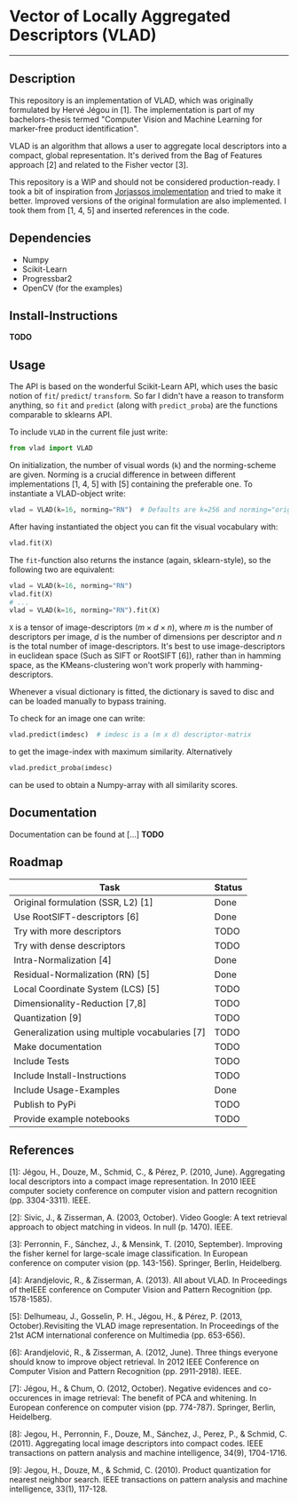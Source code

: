 # Vector of Locally Aggregated Descriptors (VLAD)

---
## Description

This repository is an implementation of VLAD, which was originally formulated by Hervé Jégou in [1].
The implementation is part of my bachelors-thesis termed "Computer Vision and Machine Learning for
marker-free product identification".

VLAD is an algorithm that allows a user to aggregate local descriptors into a compact, global representation.
It's derived from the Bag of Features approach [2] and related to the Fisher vector [3].

This repository is a WIP and should not be considered production-ready. I took a bit of inspiration from
[Jorjassos implementation](https://github.com/jorjasso/VLAD) and tried to make it better. Improved versions 
of the original formulation are also implemented. I took them from [1, 4, 5] and inserted references in the code.

## Dependencies

- Numpy
- Scikit-Learn
- Progressbar2
- OpenCV (for the examples)

## Install-Instructions

**TODO**

## Usage

The API is based on the wonderful Scikit-Learn API, which uses the basic notion of `fit`/ `predict`/ `transform`. So far
I didn't have a reason to transform anything, so `fit` and `predict` (along with `predict_proba`) are the functions
comparable to sklearns API.

To include `VLAD` in the current file just write:

```python
from vlad import VLAD
```

On initialization, the number of visual words (`k`) and the norming-scheme are given. Norming is a crucial difference
in between different implementations [1, 4, 5] with [5] containing the preferable one. To instantiate a VLAD-object
write:

```python
vlad = VLAD(k=16, norming="RN")  # Defaults are k=256 and norming="original"
```

After having instantiated the object you can fit the visual vocabulary with:

```python
vlad.fit(X)
```

The `fit`-function also returns the instance (again, sklearn-style), so the following two are equivalent:

```python
vlad = VLAD(k=16, norming="RN")
vlad.fit(X)
# ...
vlad = VLAD(k=16, norming="RN").fit(X)
```

`X` is a tensor of image-descriptors ($m \times d \times n$), where $m$ is the number of descriptors per image, $d$
is the number of dimensions per descriptor and $n$ is the total number of image-descriptors. It's best to use
image-descriptors in euclidean space (Such as SIFT or RootSIFT [6]), rather than in hamming space, as the
KMeans-clustering won't work properly with hamming-descriptors.

Whenever a visual dictionary is fitted, the dictionary is saved to disc and can be loaded manually to bypass training.

To check for an image one can write:

```python
vlad.predict(imdesc)  # imdesc is a (m x d) descriptor-matrix
```

to get the image-index with maximum similarity. Alternatively

```python
vlad.predict_proba(imdesc)
```

can be used to obtain a Numpy-array with all similarity scores. 

## Documentation

Documentation can be found at [...] **TODO**

## Roadmap

| **Task**                                       | **Status** |
|------------------------------------------------|------------|
| Original formulation (SSR, L2) [1]             | Done       |
| Use RootSIFT-descriptors [6]                   | Done       |
| Try with more descriptors                      | TODO       |
| Try with dense descriptors                     | TODO       |
| Intra-Normalization [4]                        | Done       |
| Residual-Normalization (RN) [5]                | Done       |
| Local Coordinate System (LCS) [5]              | TODO       |
| Dimensionality-Reduction [7,8]                 | TODO       |
| Quantization [9]                               | TODO       |
| Generalization using multiple vocabularies [7] | TODO       |
| Make documentation                             | TODO       |
| Include Tests                                  | TODO       |
| Include Install-Instructions                   | TODO       |
| Include Usage-Examples                         | Done       |
| Publish to PyPi                                | TODO       |
| Provide example notebooks                      | TODO       |

## References

[1]: Jégou, H., Douze, M., Schmid, C., & Pérez, P. (2010, June). Aggregating
local descriptors into a compact image representation. In 2010 IEEE computer
society conference on computer vision and pattern recognition (pp. 3304-3311). IEEE.

[2]: Sivic, J., & Zisserman, A. (2003, October). Video Google: A text retrieval 
approach to object matching in videos. In null (p. 1470). IEEE.

[3]: Perronnin, F., Sánchez, J., & Mensink, T. (2010, September). Improving the fisher kernel for
large-scale image classification. In European conference on computer vision (pp. 143-156). Springer,
Berlin, Heidelberg.

[4]: Arandjelovic, R., & Zisserman, A. (2013). All about VLAD. In Proceedings of theIEEE conference on 
Computer Vision and Pattern Recognition (pp. 1578-1585).

[5]: Delhumeau, J., Gosselin, P. H., Jégou, H., & Pérez, P. (2013, October).Revisiting the VLAD image
representation. In Proceedings of the 21st ACM international conference on Multimedia (pp. 653-656).

[6]: Arandjelović, R., & Zisserman, A. (2012, June). Three things everyone should know to improve object
retrieval. In 2012 IEEE Conference on Computer Vision and Pattern Recognition (pp. 2911-2918). IEEE.

[7]: Jégou, H., & Chum, O. (2012, October). Negative evidences and co-occurences in image retrieval: The
benefit of PCA and whitening. In European conference on computer vision (pp. 774-787). Springer, Berlin,
Heidelberg.

[8]: Jegou, H., Perronnin, F., Douze, M., Sánchez, J., Perez, P., & Schmid, C. (2011). Aggregating local
image descriptors into compact codes. IEEE transactions on pattern analysis and machine intelligence,
34(9), 1704-1716.

[9]: Jegou, H., Douze, M., & Schmid, C. (2010). Product quantization for nearest neighbor search. IEEE
transactions on pattern analysis and machine intelligence, 33(1), 117-128.